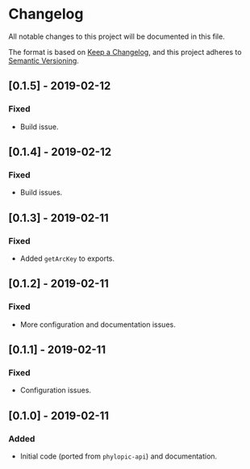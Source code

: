 # Changelog
All notable changes to this project will be documented in this file.

The format is based on [Keep a Changelog](https://keepachangelog.com/en/1.0.0/),
and this project adheres to [Semantic Versioning](https://semver.org/spec/v2.0.0.html).

## [0.1.5] - 2019-02-12
### Fixed
- Build issue.

## [0.1.4] - 2019-02-12
### Fixed
- Build issues.

## [0.1.3] - 2019-02-11
### Fixed
- Added `getArcKey` to exports.

## [0.1.2] - 2019-02-11
### Fixed
- More configuration and documentation issues.

## [0.1.1] - 2019-02-11
### Fixed
- Configuration issues.

## [0.1.0] - 2019-02-11
### Added
- Initial code (ported from `phylopic-api`) and documentation.
